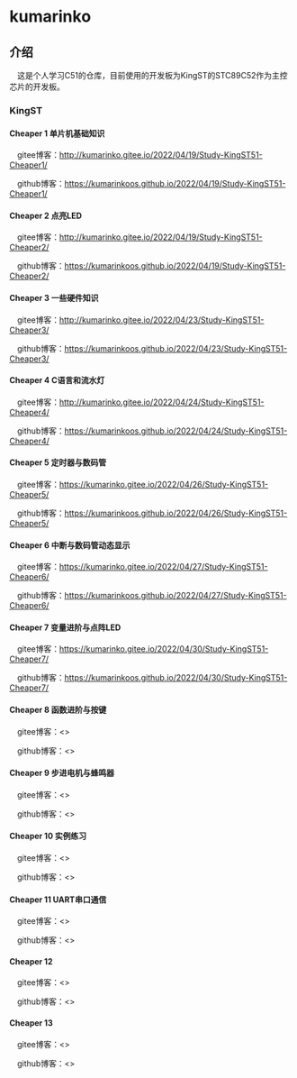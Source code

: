 # kumarinko

## 介绍

&emsp;这是个人学习C51的仓库，目前使用的开发板为KingST的STC89C52作为主控芯片的开发板。

### KingST

#### Cheaper 1 单片机基础知识

&emsp;gitee博客：<http://kumarinko.gitee.io/2022/04/19/Study-KingST51-Cheaper1/>

&emsp;github博客：<https://kumarinkoos.github.io/2022/04/19/Study-KingST51-Cheaper1/>

#### Cheaper 2 点亮LED

&emsp;gitee博客：<http://kumarinko.gitee.io/2022/04/19/Study-KingST51-Cheaper2/>

&emsp;github博客：<https://kumarinkoos.github.io/2022/04/19/Study-KingST51-Cheaper2/>

#### Cheaper 3 一些硬件知识

&emsp;gitee博客：<http://kumarinko.gitee.io/2022/04/23/Study-KingST51-Cheaper3/>

&emsp;github博客：<https://kumarinkoos.github.io/2022/04/23/Study-KingST51-Cheaper3/>

#### Cheaper 4 C语言和流水灯

&emsp;gitee博客：<http://kumarinko.gitee.io/2022/04/24/Study-KingST51-Cheaper4/>

&emsp;github博客：<https://kumarinkoos.github.io/2022/04/24/Study-KingST51-Cheaper4/>

#### Cheaper 5 定时器与数码管

&emsp;gitee博客：<https://kumarinko.gitee.io/2022/04/26/Study-KingST51-Cheaper5/>

&emsp;github博客：<https://kumarinkoos.github.io/2022/04/26/Study-KingST51-Cheaper5/>

#### Cheaper 6 中断与数码管动态显示

&emsp;gitee博客：<https://kumarinko.gitee.io/2022/04/27/Study-KingST51-Cheaper6/>

&emsp;github博客：<https://kumarinkoos.github.io/2022/04/27/Study-KingST51-Cheaper6/>

#### Cheaper 7 变量进阶与点阵LED

&emsp;gitee博客：<https://kumarinko.gitee.io/2022/04/30/Study-KingST51-Cheaper7/>

&emsp;github博客：<https://kumarinkoos.github.io/2022/04/30/Study-KingST51-Cheaper7/>

#### Cheaper 8 函数进阶与按键

&emsp;gitee博客：<>

&emsp;github博客：<>

#### Cheaper 9 步进电机与蜂鸣器

&emsp;gitee博客：<>

&emsp;github博客：<>

#### Cheaper 10 实例练习

&emsp;gitee博客：<>

&emsp;github博客：<>

#### Cheaper 11 UART串口通信

&emsp;gitee博客：<>

&emsp;github博客：<>

#### Cheaper 12

&emsp;gitee博客：<>

&emsp;github博客：<>

#### Cheaper 13

&emsp;gitee博客：<>

&emsp;github博客：<>
